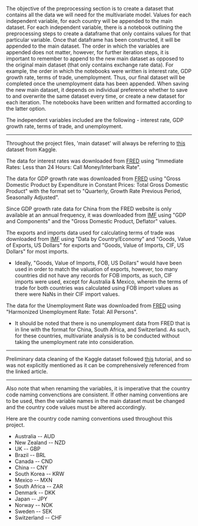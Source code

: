 The objective of the preprocessing section is to create a dataset that contains all the data we will need for the multivariate model. Values for each independent variable, for each country will be appended to the main dataset. For each independent variable, there is a notebook outlining the preprocessing steps to create a dataframe that only contains values for that particular variable. Once that dataframe has been constructed, it will be appended to the main dataset. The order in which the variables are appended does not matter, however, for further iteration steps, it is important to remember to append to the new main dataset as opposed to the original main dataset (that only contains exchange rate data). For example, the order in which the notebooks were written is interest rate, GDP growth rate, terms of trade, unemployment. Thus, our final dataset will be completed once the unemployment data has been appended. When saving the new main dataset, it depends on individual preference whether to save to and overwrite the same dataset every time, or create a new dataset for each iteration. The notebooks have been written and formatted according to the latter option. 

The independent variables included are the following - interest rate, GDP growth rate, terms of trade, and unemployment.

----------------------------------------------------------------------------------------------------------------------------

Throughout the project files, 'main dataset' will always be referring to <a href="https://www.kaggle.com/brunotly/foreign-exchange-rates-per-dollar-20002019?select=Foreign_Exchange_Rates.csv" target="_blank">this</a> dataset from Kaggle. 


The data for interest rates was downloaded from <a href="https://fred.stlouisfed.org/searchresults/?st=Immediate%20Rates%3A%20Less%20than%2024%20Hours%3A%20Call%20Money%2FInterbank%20Rate" target="_blank">FRED</a> using "Immediate Rates: Less than 24 Hours: Call Money/Interbank Rate".


The data for GDP growth rate was downloaded from <a href="https://fred.stlouisfed.org/searchresults/?st=Gross%20Domestic%20Product%20by%20Expenditure%20in%20Constant%20Prices%3A%20Total%20Gross%20Domestic%20Product%20for%20" target="_blank">FRED</a> using "Gross Domestic Product by Expenditure in Constant Prices: Total Gross Domestic Product" with the format set to "Quarterly, Growth Rate Previous Period, Seasonally Adjusted".


Since GDP growth rate data for China from the FRED website is only available at an annual frequency, it was downloaded from <a href="https://data.imf.org/?sk=388dfa60-1d26-4ade-b505-a05a558d9a42" target="_blank">IMF</a> using "GDP and Components" and the "Gross Domestic Product, Deflator" values.


The exports and imports data used for calculating terms of trade was downloaded from <a href="https://data.imf.org/?sk=388dfa60-1d26-4ade-b505-a05a558d9a42" target="_blank">IMF</a> using "Data by Country/Economy" and "Goods, Value of Exports, US Dollars" for exports and "Goods, Value of Imports, CIF, US Dollars" for most imports. 

- Ideally, "Goods, Value of Imports, FOB, US Dollars" would have been used in order to match the valuation of exports, however, too many countries did not have any records for FOB imports, as such, CIF imports were used, except for Australia & Mexico, wherein the terms of trade for both countries was calculated using FOB import values as there were NaNs in their CIF import values.

The data for the Unemployment Rate was downloaded from <a href="https://fred.stlouisfed.org/searchresults/?st=Harmonized%20Unemployment%20Rate%3A%20Total%3A%20All%20Persons" target="_blank">FRED</a> using "Harmonized Unemployment Rate: Total: All Persons".

- It should be noted that there is no unemployment data from FRED that is in line with the format for China, South Africa, and Switzerland. As such, for these countries, multivariate analysis is to be conducted without taking the unemployment rate into consideration. 

----------------------------------------------------------------------------------------------------------------------------

Preliminary data cleaning of the Kaggle dataset followed <a href="https://medium.com/analytics-vidhya/exchange-rate-prediction-part-1-276b6cd5338" target="_blank">this</a> tutorial, and so was not explicitly mentioned as it can be comprehensively referenced from the linked article.

----------------------------------------------------------------------------------------------------------------------------

Also note that when renaming the variables, it is imperative that the country code naming convenctions are consistent. 
If other naming conventions are to be used, then the variable names in the main dataset must be changed and the country code values must be altered accordingly. 

Here are the country code naming conventions used throughout this project. 

- Australia -- AUD
- New Zealand  -- NZD
- UK -- GBP
- Brazil -- BRL
- Canada -- CND
- China -- CNY
- South Korea -- KRW
- Mexico -- MXN
- South Africa -- ZAR
- Denmark -- DKK
- Japan -- JPY
- Norway -- NOK
- Sweden -- SEK
- Switzerland -- CHF